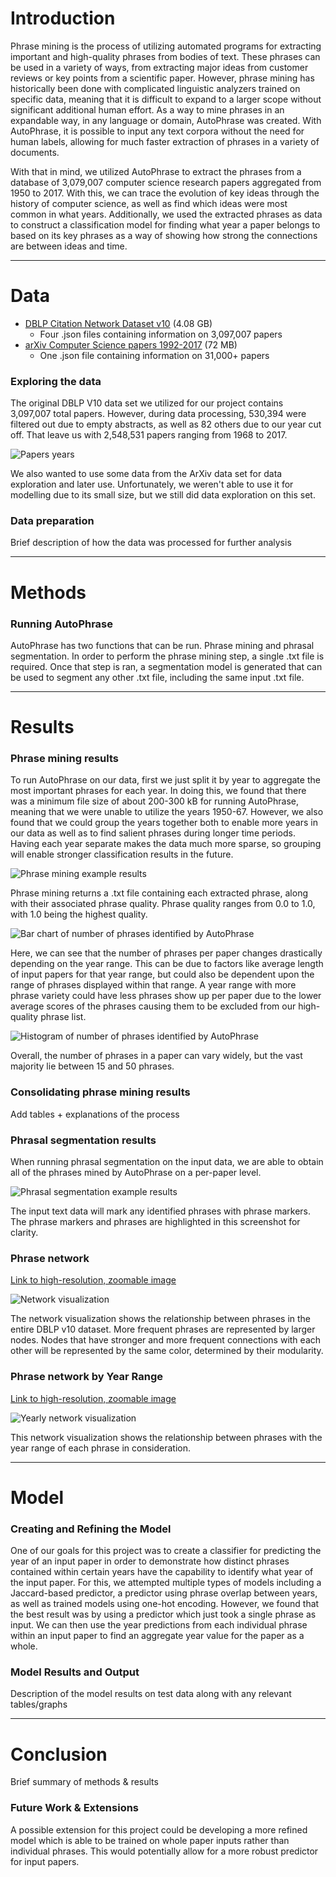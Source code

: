 # Introduction
Phrase mining is the process of utilizing automated programs for extracting important and high-quality phrases from bodies of text. These phrases can be used in a variety of ways, from extracting major ideas from customer reviews or key points from a scientific paper. However, phrase mining has historically been done with complicated linguistic analyzers trained on specific data, meaning that it is difficult to expand to a larger scope without significant additional human effort. As a way to mine phrases in an expandable way, in any language or domain, AutoPhrase was created. With AutoPhrase, it is possible to input any text corpora without the need for human labels, allowing for much faster extraction of phrases in a variety of documents.

With that in mind, we utilized AutoPhrase to extract the phrases from a database of 3,079,007 computer science research papers aggregated from 1950 to 2017. With this, we can trace the evolution of key ideas through the history of computer science, as well as find which ideas were most common in what years. Additionally, we used the extracted phrases as data to construct a classification model for finding what year a paper belongs to based on its key phrases as a way of showing how strong the connections are between ideas and time.

---

# Data
- [DBLP Citation Network Dataset v10](https://www.aminer.org/citation) (4.08 GB)
    - Four .json files containing information on 3,097,007 papers
- [arXiv Computer Science papers 1992-2017](https://www.kaggle.com/neelshah18/arxivdataset) (72 MB)
    - One .json file containing information on 31,000+ papers

### Exploring the data
The original DBLP V10 data set we utilized for our project contains 3,097,007 total papers. However, during data processing, 530,394 were filtered out due to empty abstracts, as well as 82 others due to our year cut off. That leave us with 2,548,531 papers ranging from 1968 to 2017.

![Papers years](/autophrase_over_time/assets/papers_per_year.png)

We also wanted to use some data from the ArXiv data set for data exploration and later use. Unfortunately, we weren't able to use it for modelling due to its small size, but we still did data exploration on this set.


### Data preparation
Brief description of how the data was processed for further analysis

---

# Methods
### Running AutoPhrase
AutoPhrase has two functions that can be run. Phrase mining and phrasal segmentation. In order to perform the phrase mining step, a single .txt file is required. Once that step is ran, a segmentation model is generated that can be used to segment any other .txt file, including the same input .txt file.

---

# Results
### Phrase mining results
To run AutoPhrase on our data, first we just split it by year to aggregate the most important phrases for each year. In doing this, we found that there was a minimum file size of about 200-300 kB for running AutoPhrase, meaning that we were unable to utilize the years 1950-67. However, we also found that we could group the years together both to enable more years in our data as well as to find salient phrases during longer time periods. Having each year separate makes the data much more sparse, so grouping will enable stronger classification results in the future.

![Phrase mining example results](/autophrase_over_time/assets/autophrase.png)

Phrase mining returns a .txt file containing each extracted phrase, along with their associated phrase quality. Phrase quality ranges from 0.0 to 1.0, with 1.0 being the highest quality.

![Bar chart of number of phrases identified by AutoPhrase](/autophrase_over_time/assets/bar_avg_phrases_identified.png)

Here, we can see that the number of phrases per paper changes drastically depending on the year range. This can be due to factors like average length of input papers for that year range, but could also be dependent upon the range of phrases displayed within that range. A year range with more phrase variety could have less phrases show up per paper due to the lower average scores of the phrases causing them to be excluded from our high-quality phrase list.

![Histogram of number of phrases identified by AutoPhrase](/autophrase_over_time/assets/hist_phrases_identified.png)

Overall, the number of phrases in a paper can vary widely, but the vast majority lie between 15 and 50 phrases.

### Consolidating phrase mining results
Add tables + explanations of the process

### Phrasal segmentation results
When running phrasal segmentation on the input data, we are able to obtain all of the phrases mined by AutoPhrase on a per-paper level. 

![Phrasal segmentation example results](/autophrase_over_time/assets/phrasal_seg.png)

The input text data will mark any identified phrases with phrase markers. The phrase markers and phrases are highlighted in this screenshot for clarity.

### Phrase network
[Link to high-resolution, zoomable image](https://srv2.zoomable.ca/viewer.php?i=img738fab87ba012f22_2)

![Network visualization](/autophrase_over_time/assets/network_small.png)

The network visualization shows the relationship between phrases in the entire DBLP v10 dataset. More frequent phrases are represented by larger nodes. Nodes that have stronger and more frequent connections with each other will be represented by the same color, determined by their modularity.

### Phrase network by Year Range
[Link to high-resolution, zoomable image](https://i.ibb.co/tY0NcLy/2.png)

![Yearly network visualization](/autophrase_over_time/assets/network_yearly_small.png)

This network visualization shows the relationship between phrases with the year range of each phrase in consideration.

---

# Model
### Creating and Refining the Model
One of our goals for this project was to create a classifier for predicting the year of an input paper in order to demonstrate how distinct phrases contained within certain years have the capability to identify what year of the input paper. For this, we attempted multiple types of models including a Jaccard-based predictor, a predictor using phrase overlap between years, as well as trained models using one-hot encoding. However, we found that the best result was by using a predictor which just took a single phrase as input. We can then use the year predictions from each individual phrase within an input paper to find an aggregate year value for the paper as a whole.

### Model Results and Output
Description of the model results on test data along with any relevant tables/graphs

---

# Conclusion
Brief summary of methods & results 

### Future Work & Extensions
A possible extension for this project could be developing a more refined model which is able to be trained on whole paper inputs rather than individual phrases. This would potentially allow for a more robust predictor for input papers.
